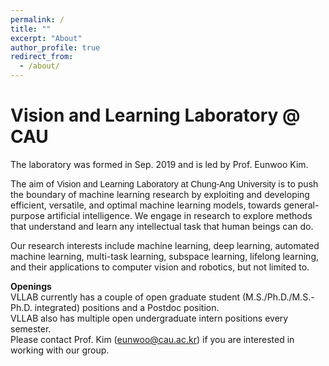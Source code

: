 ```yaml
---
permalink: /
title: ""
excerpt: "About"
author_profile: true
redirect_from: 
  - /about/
---
```


# Vision and Learning Laboratory @ CAU

The laboratory was formed in Sep. 2019 and is led by Prof. Eunwoo Kim.  

The aim of <span style="font-family:Helvetica; font-size:1em;">Vision and Learning Laboratory at Chung-Ang University</span> is to push the boundary of machine learning research by exploiting and developing efficient, versatile, and optimal machine learning models, towards general-purpose artificial intelligence.
We engage in research to explore methods that understand and learn any intellectual task that human beings can do.

Our research interests include machine learning, deep learning, automated machine learning, multi-task learning, subspace learning, lifelong learning, and their applications to computer vision and robotics, but not limited to.


**Openings**     
VLLAB currently has a couple of open graduate student (M.S./Ph.D./M.S.-Ph.D. integrated) positions and a Postdoc position.       
VLLAB also has multiple open undergraduate intern positions every semester.       
Please contact Prof. Kim (eunwoo@cau.ac.kr) if you are interested in working with our group.
